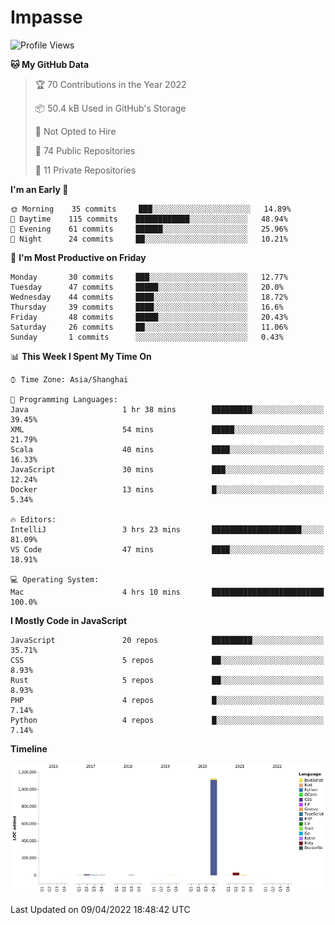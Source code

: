 # Impasse

<!--START_SECTION:waka-->
![Profile Views](http://img.shields.io/badge/Profile%20Views-0-blue)

**🐱 My GitHub Data** 

> 🏆 70 Contributions in the Year 2022
 > 
> 📦 50.4 kB Used in GitHub's Storage 
 > 
> 🚫 Not Opted to Hire
 > 
> 📜 74 Public Repositories 
 > 
> 🔑 11 Private Repositories  
 > 
**I'm an Early 🐤** 

```text
🌞 Morning    35 commits     ███░░░░░░░░░░░░░░░░░░░░░░   14.89% 
🌆 Daytime    115 commits    ████████████░░░░░░░░░░░░░   48.94% 
🌃 Evening    61 commits     ██████░░░░░░░░░░░░░░░░░░░   25.96% 
🌙 Night      24 commits     ██░░░░░░░░░░░░░░░░░░░░░░░   10.21%

```
📅 **I'm Most Productive on Friday** 

```text
Monday       30 commits     ███░░░░░░░░░░░░░░░░░░░░░░   12.77% 
Tuesday      47 commits     █████░░░░░░░░░░░░░░░░░░░░   20.0% 
Wednesday    44 commits     ████░░░░░░░░░░░░░░░░░░░░░   18.72% 
Thursday     39 commits     ████░░░░░░░░░░░░░░░░░░░░░   16.6% 
Friday       48 commits     █████░░░░░░░░░░░░░░░░░░░░   20.43% 
Saturday     26 commits     ██░░░░░░░░░░░░░░░░░░░░░░░   11.06% 
Sunday       1 commits      ░░░░░░░░░░░░░░░░░░░░░░░░░   0.43%

```


📊 **This Week I Spent My Time On** 

```text
⌚︎ Time Zone: Asia/Shanghai

💬 Programming Languages: 
Java                     1 hr 38 mins        █████████░░░░░░░░░░░░░░░░   39.45% 
XML                      54 mins             █████░░░░░░░░░░░░░░░░░░░░   21.79% 
Scala                    40 mins             ████░░░░░░░░░░░░░░░░░░░░░   16.33% 
JavaScript               30 mins             ███░░░░░░░░░░░░░░░░░░░░░░   12.24% 
Docker                   13 mins             █░░░░░░░░░░░░░░░░░░░░░░░░   5.34%

🔥 Editors: 
IntelliJ                 3 hrs 23 mins       ████████████████████░░░░░   81.09% 
VS Code                  47 mins             ████░░░░░░░░░░░░░░░░░░░░░   18.91%

💻 Operating System: 
Mac                      4 hrs 10 mins       █████████████████████████   100.0%

```

**I Mostly Code in JavaScript** 

```text
JavaScript               20 repos            █████████░░░░░░░░░░░░░░░░   35.71% 
CSS                      5 repos             ██░░░░░░░░░░░░░░░░░░░░░░░   8.93% 
Rust                     5 repos             ██░░░░░░░░░░░░░░░░░░░░░░░   8.93% 
PHP                      4 repos             █░░░░░░░░░░░░░░░░░░░░░░░░   7.14% 
Python                   4 repos             █░░░░░░░░░░░░░░░░░░░░░░░░   7.14%

```


**Timeline**

![Chart not found](https://raw.githubusercontent.com/impasse/impasse/master/charts/bar_graph.png) 


 Last Updated on 09/04/2022 18:48:42 UTC
<!--END_SECTION:waka-->

